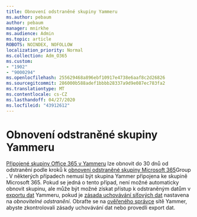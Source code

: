 ```yaml
---
title: Obnovení odstraněné skupiny Yammeru
ms.author: pebaum
author: pebaum
manager: mnirkhe
ms.audience: Admin
ms.topic: article
ROBOTS: NOINDEX, NOFOLLOW
localization_priority: Normal
ms.collection: Adm_O365
ms.custom:
- "1902"
- "9000294"
ms.openlocfilehash: 255629468a896ebf10917e4738e6aaf8c2d26826
ms.sourcegitcommit: 286000b588adef1bbbb28337a9d9e087ec783fa2
ms.translationtype: MT
ms.contentlocale: cs-CZ
ms.lasthandoff: 04/27/2020
ms.locfileid: "43912612"
---
```

# <a name="restore-a-deleted-yammer-group"></a>Obnovení odstraněné skupiny Yammeru

[Připojené skupiny Office 365 v Yammeru](https://docs.microsoft.com/yammer/manage-yammer-groups/yammer-and-office-365-groups) lze obnovit do 30 dnů od odstranění podle kroků k [obnovení odstraněné skupiny Microsoft 365](https://docs.microsoft.com/office365/admin/create-groups/restore-deleted-group)Group .
V některých případech nemusí být skupina Yammer připojena ke skupině Microsoft 365. Pokud se jedná o tento případ, není možné automaticky obnovit skupinu, ale může být možné získat přístup k odstraněným datům v [exportu dat](https://docs.microsoft.com/yammer/manage-security-and-compliance/export-yammer-enterprise-data) Yammeru, pokud je [zásada uchovávání síťových dat](https://docs.microsoft.com/yammer/manage-security-and-compliance/manage-data-compliance) nastavena na *obnovitelné odstranění*. Obraťte se na [ověřeného správce](https://docs.microsoft.com/yammer/manage-yammer-users/manage-yammer-admins) sítě Yammer, abyste zkontrolovali zásady uchovávání dat nebo provedli export dat.
